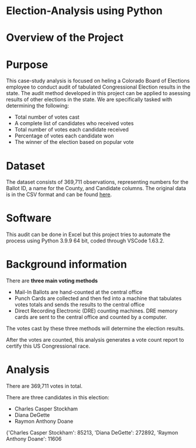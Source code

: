 # Election-Analysis using Python

# Overview of the Project

# Purpose 

This case-study analysis is focused on heling a Colorado Board of Elections employee to conduct audit of tabulated Congressional Election results in the state. The audit method developed in this project can be applied to asessing results of other elections in the state. We are specifically tasked with determining the following: 

- Total number of votes cast
- A complete list of candidates who received votes
- Total number of votes each candidate received
- Percentage of votes each candidate won
- The winner of the election based on popular vote

# Dataset
The dataset consists of 369,711 observations, representing numbers for the  Ballot ID, a name for the County, and Candidate columns. The original data is in the CSV format and can be found [here]().

# Software 
This audit can be done in Excel but this project tries to automate the process using Python 3.9.9 64 bit, coded through VSCode 1.63.2. 

# Background information 
There are **three main voting methods**
- Mail-In Ballots are hand-counted at the central office
- Punch Cards are collected and then fed into a machine that tabulates votes totals and sends the results to the central office
- Direct Recording Electronic (DRE) counting machines. DRE memory cards are sent to the central office and counted by a computer. 

The votes cast by these three methods will determine the election results. 

After the votes are counted, this analysis generates a vote count report to certify this US Congressional race. 

# Analysis

There are 369,711 votes in total. 

There are three candidates in this election:
- Charles Casper Stockham
- Diana DeGette
- Raymon Anthony Doane

{'Charles Casper Stockham': 85213, 'Diana DeGette': 272892, 'Raymon Anthony Doane': 11606